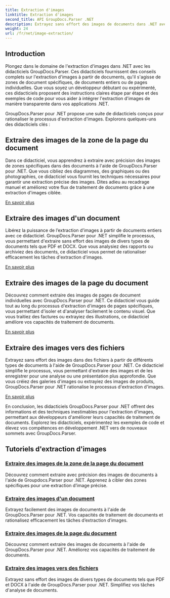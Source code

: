 ```yaml
---
title: Extraction d'images
linktitle: Extraction d'images
second_title: API GroupDocs.Parser .NET
description: Extrayez sans effort des images de documents dans .NET avec GroupDocs.Parser. Améliorez vos capacités de traitement de documents grâce à des techniques d’extraction d’images précises.
weight: 24
url: /fr/net/image-extraction/
---
```

## Introduction

Plongez dans le domaine de l'extraction d'images dans .NET avec les didacticiels GroupDocs.Parser. Ces didacticiels fournissent des conseils complets sur l'extraction d'images à partir de documents, qu'il s'agisse de zones de document spécifiques, de documents entiers ou de pages individuelles. Que vous soyez un développeur débutant ou expérimenté, ces didacticiels proposent des instructions claires étape par étape et des exemples de code pour vous aider à intégrer l'extraction d'images de manière transparente dans vos applications .NET.

GroupDocs.Parser pour .NET propose une suite de didacticiels conçus pour rationaliser le processus d'extraction d'images. Explorons quelques-uns des didacticiels clés :

## Extraire des images de la zone de la page du document
Dans ce didacticiel, vous apprendrez à extraire avec précision des images de zones spécifiques dans des documents à l'aide de GroupDocs.Parser pour .NET. Que vous cibliez des diagrammes, des graphiques ou des photographies, ce didacticiel vous fournit les techniques nécessaires pour garantir une extraction précise des images. Dites adieu au recadrage manuel et améliorez votre flux de traitement de documents grâce à une extraction d'images ciblée.

[En savoir plus](./extract-images-from-document-page-area/)

## Extraire des images d'un document
Libérez la puissance de l’extraction d’images à partir de documents entiers avec ce didacticiel. GroupDocs.Parser pour .NET simplifie le processus, vous permettant d'extraire sans effort des images de divers types de documents tels que PDF et DOCX. Que vous analysiez des rapports ou archiviez des documents, ce didacticiel vous permet de rationaliser efficacement les tâches d'extraction d'images.

[En savoir plus](./extract-images-from-document/)

## Extraire des images de la page du document
Découvrez comment extraire des images de pages de document individuelles avec GroupDocs.Parser pour .NET. Ce didacticiel vous guide tout au long du processus d'extraction d'images de pages spécifiques, vous permettant d'isoler et d'analyser facilement le contenu visuel. Que vous traitiez des factures ou extrayiez des illustrations, ce didacticiel améliore vos capacités de traitement de documents.

[En savoir plus](./extract-images-from-document-page/)

## Extraire des images vers des fichiers
Extrayez sans effort des images dans des fichiers à partir de différents types de documents à l'aide de GroupDocs.Parser pour .NET. Ce didacticiel simplifie le processus, vous permettant d'extraire des images et de les enregistrer pour une analyse ou une présentation plus approfondie. Que vous créiez des galeries d'images ou extrayiez des images de produits, GroupDocs.Parser pour .NET rationalise le processus d'extraction d'images.

[En savoir plus](./extract-images-to-files/)

En conclusion, les didacticiels GroupDocs.Parser pour .NET offrent des informations et des techniques inestimables pour l'extraction d'images, permettant aux développeurs d'améliorer leurs capacités de traitement de documents. Explorez les didacticiels, expérimentez les exemples de code et élevez vos compétences en développement .NET vers de nouveaux sommets avec GroupDocs.Parser.
## Tutoriels d'extraction d'images
### [Extraire des images de la zone de la page du document](./extract-images-from-document-page-area/)
Découvrez comment extraire avec précision des images de documents à l'aide de Groupdocs.Parser pour .NET. Apprenez à cibler des zones spécifiques pour une extraction d’image précise.
### [Extraire des images d'un document](./extract-images-from-document/)
Extrayez facilement des images de documents à l'aide de GroupDocs.Parser pour .NET. Vos capacités de traitement de documents et rationalisez efficacement les tâches d’extraction d’images.
### [Extraire des images de la page du document](./extract-images-from-document-page/)
Découvrez comment extraire des images de documents à l'aide de GroupDocs.Parser pour .NET. Améliorez vos capacités de traitement de documents.
### [Extraire des images vers des fichiers](./extract-images-to-files/)
Extrayez sans effort des images de divers types de documents tels que PDF et DOCX à l'aide de GroupDocs.Parser pour .NET. Simplifiez vos tâches d'analyse de documents.